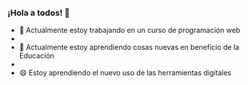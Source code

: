 ### ¡Hola a todos! 👋
- 🔭 Actualmente estoy trabajando en un curso de programación web
- 
- 🌱 Actualmente estoy aprendiendo cosas nuevas en beneficio de la Educación
- 
- 😄 Estoy aprendiendo el nuevo uso de las herramientas digitales
